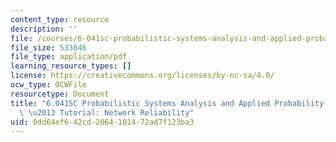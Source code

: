 ```yaml
---
content_type: resource
description: ''
file: /courses/6-041sc-probabilistic-systems-analysis-and-applied-probability-fall-2013/0dd64ef642cd2064101472ad7f123ba3_MIT6_041SCF13_No_9_Ch1_NetworkReliability_300k.pdf
file_size: 533846
file_type: application/pdf
learning_resource_types: []
license: https://creativecommons.org/licenses/by-nc-sa/4.0/
ocw_type: OCWFile
resourcetype: Document
title: "6.041SC Probabilistic Systems Analysis and Applied Probability, Fall 2013Transcript\
  \ \u2013 Tutorial: Network Reliability"
uid: 0dd64ef6-42cd-2064-1014-72ad7f123ba3
---
```

